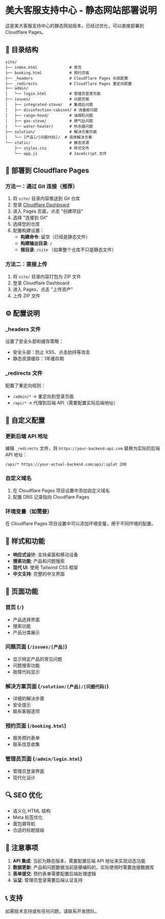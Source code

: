 # 美大客服支持中心 - 静态网站部署说明

这是美大客服支持中心的静态网站版本，已经过优化，可以直接部署到 Cloudflare Pages。

## 📁 目录结构

```
site/
├── index.html              # 首页
├── booking.html            # 预约页面
├── _headers                # Cloudflare Pages 头部配置
├── _redirects              # Cloudflare Pages 重定向配置
├── admin/
│   └── login.html          # 管理员登录页面
├── issues/                 # 问题页面
│   ├── integrated-stove/   # 集成灶问题
│   ├── disinfection-cabinet/ # 消毒柜问题
│   ├── range-hood/         # 油烟机问题
│   ├── gas-stove/          # 燃气灶问题
│   └── water-heater/       # 热水器问题
├── solution/               # 解决方案页面
│   └── [产品]/[问题代码]/  # 具体解决方案
└── static/                 # 静态资源
    ├── styles.css          # 样式文件
    └── app.js              # JavaScript 文件
```

## 🚀 部署到 Cloudflare Pages

### 方法一：通过 Git 连接（推荐）

1. 将 `site/` 目录内容推送到 Git 仓库
2. 登录 [Cloudflare Dashboard](https://dash.cloudflare.com/)
3. 进入 Pages 页面，点击 "创建项目"
4. 选择 "连接到 Git"
5. 选择您的仓库
6. 配置构建设置：
   - **构建命令**: 留空（已经是静态文件）
   - **构建输出目录**: `/`
   - **根目录**: `/site` （如果整个仓库不只是静态文件）

### 方法二：直接上传

1. 将 `site/` 目录内容打包为 ZIP 文件
2. 登录 Cloudflare Dashboard
3. 进入 Pages，点击 "上传资产"
4. 上传 ZIP 文件

## ⚙️ 配置说明

### _headers 文件
设置了安全头部和缓存策略：
- 安全头部：防止 XSS、点击劫持等攻击
- 静态资源缓存：1年缓存期

### _redirects 文件
配置了重定向规则：
- `/admin/*` → 重定向到登录页面
- `/api/*` → 代理到后端 API（需要配置实际后端地址）

## 🔧 自定义配置

### 更新后端 API 地址

编辑 `_redirects` 文件，将 `https://your-backend-api.com` 替换为实际的后端 API 地址：

```
/api/* https://your-actual-backend.com/api/:splat 200
```

### 自定义域名

1. 在 Cloudflare Pages 项目设置中添加自定义域名
2. 配置 DNS 记录指向 Cloudflare Pages

### 环境变量（如需要）

在 Cloudflare Pages 项目设置中可以添加环境变量，用于不同环境的配置。

## 🎨 样式和功能

- **响应式设计**: 支持桌面和移动设备
- **搜索功能**: 产品和问题搜索
- **现代 UI**: 使用 Tailwind CSS 框架
- **中文支持**: 完整的中文界面

## 📱 页面功能

### 首页 (`/`)
- 产品选择界面
- 搜索功能
- 产品分类展示

### 问题页面 (`/issues/[产品]`)
- 显示特定产品的常见问题
- 问题搜索功能
- 故障代码显示

### 解决方案页面 (`/solution/[产品]/[问题代码]`)
- 详细的解决步骤
- 安全提示
- 联系客服选项

### 预约页面 (`/booking.html`)
- 服务预约表单
- 联系信息收集

### 管理员页面 (`/admin/login.html`)
- 管理员登录界面
- 现代化设计

## 🔍 SEO 优化

- 语义化 HTML 结构
- Meta 标签优化
- 面包屑导航
- 合适的标题层级

## 🚨 注意事项

1. **API 集成**: 当前为静态版本，需要配置后端 API 地址来实现动态功能
2. **数据更新**: 产品和问题数据当前是硬编码的，实际使用时需要连接数据库
3. **表单提交**: 预约表单需要配置后端处理逻辑
4. **认证**: 管理员登录需要后端认证支持

## 📞 支持

如需技术支持或有任何问题，请联系开发团队。 